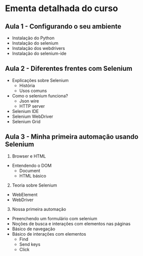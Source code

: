 # Ementa detalhada do curso

## Aula 1 - Configurando o seu ambiente

- Instalação do Python
- Instalação do selenium
- Instalação dos webdrivers
- Instalação do selenium-ide

## Aula 2 - Diferentes frentes com Selenium
- Explicações sobre Selenium
  - História
  - Usos comuns
- Como o selenium funciona?
  - Json wire
  - HTTP server
- Selenium IDE
- Selenium WebDriver
- Selenium Grid

## Aula 3 - Minha primeira automação usando Selenium
1. Browser e HTML
  - Entendendo o DOM
    - Document
    - HTML básico
2. Teoria sobre Selenium
  - WebElement
  - WebDriver
3. Nossa primeira automação
  - Preenchendo um formulário com selenium
  - Noções de busca e interações com elementos nas páginas
  - Básico de navegação
  - Básico de interações com elementos
    - Find
    - Send keys
    - Click
